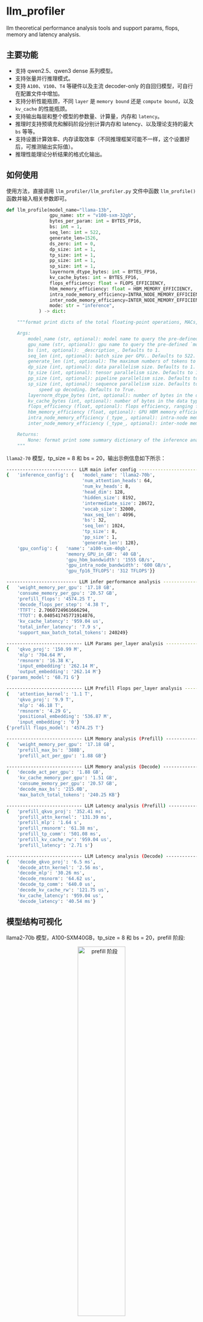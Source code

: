# llm_profiler

llm theoretical performance analysis tools and support params, flops, memory and latency analysis.

## 主要功能

- 支持 qwen2.5、qwen3 dense 系列模型。
- 支持张量并行推理模式。
- 支持 `A100`、`V100`、`T4` 等硬件以及主流 decoder-only 的自回归模型，可自行在配置文件中增加。
- 支持分析性能瓶颈，不同 `layer` 是 `memory bound` 还是 `compute bound`，以及 `kv_cache` 的性能瓶颈。
- 支持输出每层和整个模型的参数量、计算量，内存和 `latency`。
- 推理时支持预填充和解码阶段分别计算内存和 latency、以及理论支持的最大 `bs` 等等。
- 支持设置计算效率、内存读取效率（不同推理框架可能不一样，这个设置好后，可推测输出实际值）。
- 推理性能理论分析结果的格式化输出。

## 如何使用

使用方法，直接调用 `llm_profiler/llm_profiler.py` 文件中函数 `llm_profile()` 函数并输入相关参数即可。

```python
def llm_profile(model_name="llama-13b",
                gpu_name: str = "v100-sxm-32gb",
                bytes_per_param: int = BYTES_FP16,
                bs: int = 1,
                seq_len: int = 522,
                generate_len=1526,
                ds_zero: int = 0,
                dp_size: int = 1,
                tp_size: int = 1,
                pp_size: int = 1,
                sp_size: int = 1,
                layernorm_dtype_bytes: int = BYTES_FP16,
                kv_cache_bytes: int = BYTES_FP16,
                flops_efficiency: float = FLOPS_EFFICIENCY,
                hbm_memory_efficiency: float = HBM_MEMORY_EFFICIENCY,
                intra_node_memory_efficiency=INTRA_NODE_MEMORY_EFFICIENCY,
                inter_node_memory_efficiency=INTER_NODE_MEMORY_EFFICIENCY,
                mode: str = "inference",
            ) -> dict:

    """format print dicts of the total floating-point operations, MACs, parameters and latency of a llm.

    Args:
        model_name (str, optional): model name to query the pre-defined `model_configs.json`. Defaults to "llama-13b".
        gpu_name (str, optional): gpu name to query the pre-defined `model_configs.json`. Defaults to "v100-sxm2-32gb".
        bs (int, optional): _description_. Defaults to 1.
        seq_len (int, optional): batch size per GPU.. Defaults to 522.
        generate_len (int, optional): The maximum numbers of tokens to generate, ignoring the number of tokens in the prompt. Defaults to 1526.
        dp_size (int, optional): data parallelism size. Defaults to 1.
        tp_size (int, optional): tensor parallelism size. Defaults to 1.
        pp_size (int, optional): pipeline parallelism size. Defaults to 1.
        sp_size (int, optional): sequence parallelism size. Defaults to 1.
            speed up decoding. Defaults to True.
        layernorm_dtype_bytes (int, optional): number of bytes in the data type for the layernorm activations.. Defaults to BYTES_FP16.
        kv_cache_bytes (int, optional): number of bytes in the data type for the kv_cache. Defaults to None.
        flops_efficiency (float, optional): flops efficiency, ranging from 0 to 1. Defaults to None.
        hbm_memory_efficiency (float, optional): GPU HBM memory efficiency, ranging from 0 to 1. Defaults to HBM_MEMORY_EFFICIENCY.
        intra_node_memory_efficiency (_type_, optional): intra-node memory efficiency, ranging from 0 to 1.. Defaults to INTRA_NODE_MEMORY_EFFICIENCY.
        inter_node_memory_efficiency (_type_, optional): inter-node memory efficiency, ranging from 0 to 1.. Defaults to INTER_NODE_MEMORY_EFFICIENCY.

    Returns:
        None: format print some summary dictionary of the inference analysis
    """
```

`llama2-70` 模型，tp_size = 8 和 bs = 20，输出示例信息如下所示：

```bash
-------------------------- LLM main infer config --------------------------
{   'inference_config': {   'model_name': 'llama2-70b',
                            'num_attention_heads': 64,
                            'num_kv_heads': 8,
                            'head_dim': 128,
                            'hidden_size': 8192,
                            'intermediate_size': 28672,
                            'vocab_size': 32000,
                            'max_seq_len': 4096,
                            'bs': 32,
                            'seq_len': 1024,
                            'tp_size': 8,
                            'pp_size': 1,
                            'generate_len': 128},
    'gpu_config': {   'name': 'a100-sxm-40gb',
                      'memory_GPU_in_GB': '40 GB',
                      'gpu_hbm_bandwidth': '1555 GB/s',
                      'gpu_intra_node_bandwidth': '600 GB/s',
                      'gpu_fp16_TFLOPS': '312 TFLOPS'}}

-------------------------- LLM infer performance analysis --------------------------
{   'weight_memory_per_gpu': '17.18 GB',
    'consume_memory_per_gpu': '20.57 GB',
    'prefill_flops': '4574.25 T',
    'decode_flops_per_step': '4.38 T',
    'TTFT': 2.7060724961666294,
    'TTOT': 0.040541745771914876,
    'kv_cache_latency': '959.04 us',
    'total_infer_latency': '7.9 s',
    'support_max_batch_total_tokens': 240249}

---------------------------- LLM Params per_layer analysis ----------------------------
{   'qkvo_proj': '150.99 M',
    'mlp': '704.64 M',
    'rmsnorm': '16.38 K',
    'input_embedding': '262.14 M',
    'output_embedding': '262.14 M'}
{'params_model': '68.71 G'}

---------------------------- LLM Prefill Flops per_layer analysis ----------------------------
{   'attention_kernel': '1.1 T',
    'qkvo_proj': '9.9 T',
    'mlp': '46.18 T',
    'rmsnorm': '4.29 G',
    'positional_embedding': '536.87 M',
    'input_embedding': '0'}
{'prefill flops_model': '4574.25 T'}

---------------------------- LLM Memory analysis (Prefill) ----------------------------
{   'weight_memory_per_gpu': '17.18 GB',
    'prefill_max_bs': '388B',
    'prefill_act_per_gpu': '1.88 GB'}

---------------------------- LLM Memory analysis (Decode) ----------------------------
{   'decode_act_per_gpu': '1.88 GB',
    'kv_cache_memory_per_gpu': '1.51 GB',
    'consume_memory_per_gpu': '20.57 GB',
    'decode_max_bs': '215.0B',
    'max_batch_total_tokens': '240.25 KB'}

---------------------------- LLM Latency analysis (Prefill) ----------------------------
{   'prefill_qkvo_proj': '352.41 ms',
    'prefill_attn_kernel': '131.39 ms',
    'prefill_mlp': '1.64 s',
    'prefill_rmsnorm': '61.38 ms',
    'prefill_tp_comm': '501.08 ms',
    'prefill_kv_cache_rw': '959.04 us',
    'prefill_latency': '2.71 s'}

---------------------------- LLM Latency analysis (Decode) ----------------------------
{   'decode_qkvo_proj': '6.5 ms',
    'decode_attn_kernel': '2.56 ms',
    'decode_mlp': '30.26 ms',
    'decode_rmsnorm': '64.62 us',
    'decode_tp_comm': '640.0 us',
    'decode_kv_cache_rw': '121.75 us',
    'kv_cache_latency': '959.04 us',
    'decode_latency': '40.54 ms'}
```

## 模型结构可视化

llama2-70b 模型，A100-SXM40GB，tp_size = 8 和 bs = 20，prefill 阶段:

<div align="center">
<img src="images/grpah_prefill_llama2-70b_tp8_bs32_seqlen1024_genlen128.png" width="50%" alt="prefill 阶段">
</div>

llama2-70b 模型，A100-SXM40GB，tp_size = 8 和 bs = 20， decode 阶段:

<div align="center">
<img src="images/grpah_decode_llama2-70b_tp8_bs32_seqlen1024_genlen128.png" width="50%" alt="decode 阶段">
</div>

## 模型参数量、计算量、latency 分布

llama2-70b 模型，A100-SXM40GB，tp_size = 8 和 bs = 20，参数量统计分布:

<div align="center">
<img src="images/params_llama2-70b_tp8_bs32_seqlen1024_genlen128.png" width="50%" alt="prefill 阶段">
</div>

llama2-70b 模型，A100-SXM40GB，tp_size = 8 和 bs = 20，prefill 阶段计算量统计分布:

<div align="center">
<img src="images/flops_prefill_llama2-70b_tp8_bs32_seqlen1024_genlen128.png" width="50%" alt="prefill 阶段计算量统计分布">
</div>

llama2-70b 模型，A100-SXM40GB，tp_size = 8 和 bs = 20，generate_len = 128, decode 阶段计算量统计分布:

<div align="center">
<img src="images/flops_decode_llama2-70b_tp8_bs32_seqlen1024_genlen128.png" width="50%" alt="decode 阶段计算量统计分布">
</div>

llama2-70b 模型，A100-SXM40GB，tp_size = 8 和 bs = 20，prefill 阶段 latency 统计分布:

<div align="center">
<img src="images/latency_prefill_llama2-70b_tp8_bs32_seqlen1024_genlen128.png" width="50%" alt="prefill 阶段 latency 统计分布">
</div>

llama2-70b 模型，A100-SXM40GB，tp_size = 8 和 bs = 20，decode 阶段 latency 统计分布:

<div align="center">
<img src="images/latency_decode_llama2-70b_tp8_bs32_seqlen1024_genlen128.png" width="50%" alt="decode 阶段 latency 统计分布">
</div>

## 参考链接
- [Transformer 性能分析理论基础](https://github.com/HarleysZhang/dl_note/blob/main/6-llm_note/transformer_basic/Transformer%E6%80%A7%E8%83%BD%E5%88%86%E6%9E%90%E7%90%86%E8%AE%BA%E5%9F%BA%E7%A1%80.md)
- [llm_analysis](https://github.com/cli99/llm-analysis)
- [Transformer Inference Arithmetic](https://kipp.ly/blog/transformer-inference-arithmetic/)
- [LLM-Viewer](https://github.com/hahnyuan/LLM-Viewer.git)